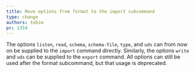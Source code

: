 ```yaml
---
title: Move options from format to the import subcommand
type: change
authors: tobim
pr: 1354
---
```


The options `listen`, `read`, `schema`, `schema-file`, `type`, and `uds` can
from now on be supplied to the `import` command directly. Similarly, the options
`write` and `uds` can be supplied to the `export` command. All options can still
be used after the format subcommand, but that usage is deprecated.
